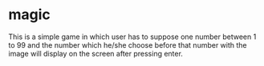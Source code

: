 # magic
This is a simple game in which user has to suppose one number between 1 to 99 and the number which he/she choose before that number with the image will display on the screen after pressing enter.
